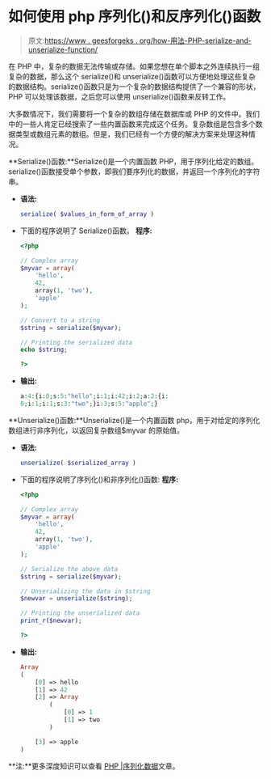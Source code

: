# 如何使用 php 序列化()和反序列化()函数

> 原文:[https://www . geesforgeks . org/how-用法-PHP-serialize-and-unserialize-function/](https://www.geeksforgeeks.org/how-to-use-php-serialize-and-unserialize-function/)

在 PHP 中，复杂的数据无法传输或存储。如果您想在单个脚本之外连续执行一组复杂的数据，那么这个 serialize()和 unserialize()函数可以方便地处理这些复杂的数据结构。serialize()函数只是为一个复杂的数据结构提供了一个兼容的形状，PHP 可以处理该数据，之后您可以使用 unserialize()函数来反转工作。

大多数情况下，我们需要将一个复杂的数组存储在数据库或 PHP 的文件中。我们中的一些人肯定已经搜索了一些内置函数来完成这个任务。复杂数组是包含多个数据类型或数组元素的数组。但是，我们已经有一个方便的解决方案来处理这种情况。

**Serialize()函数:**Serialize()是一个内置函数 PHP，用于序列化给定的数组。serialize()函数接受单个参数，即我们要序列化的数据，并返回一个序列化的字符串。

*   **语法:**

    ```php
    serialize( $values_in_form_of_array )
    ```

*   下面的程序说明了 Serialize()函数。
    **程序:**

    ```php
    <?php 

    // Complex array 
    $myvar = array( 
        'hello', 
        42, 
        array(1, 'two'), 
        'apple'
    ); 

    // Convert to a string 
    $string = serialize($myvar); 

    // Printing the serialized data 
    echo $string; 

    ?> 
    ```

*   **输出:**

    ```php
    a:4:{i:0;s:5:"hello";i:1;i:42;i:2;a:2:{i:
    0;i:1;i:1;s:3:"two";}i:3;s:5:"apple";}
    ```

**Unserialize()函数:**Unserialize()是一个内置函数 php，用于对给定的序列化数组进行非序列化，以返回复杂数组$myvar 的原始值。

*   **语法:**

    ```php
    unserialize( $serialized_array )
    ```

*   下面的程序说明了序列化()和非序列化()函数:
    **程序:**

    ```php
    <?php 

    // Complex array 
    $myvar = array( 
        'hello', 
        42, 
        array(1, 'two'), 
        'apple'
    ); 

    // Serialize the above data 
    $string = serialize($myvar); 

    // Unserializing the data in $string 
    $newvar = unserialize($string); 

    // Printing the unserialized data 
    print_r($newvar); 

    ?> 
    ```

*   **输出:**

    ```php
    Array
    (
        [0] => hello
        [1] => 42
        [2] => Array
            (
                [0] => 1
                [1] => two
            )

        [3] => apple
    )

    ```

**注:**更多深度知识可以查看 [PHP |序列化数据](https://www.geeksforgeeks.org/php-serializing-data/)文章。